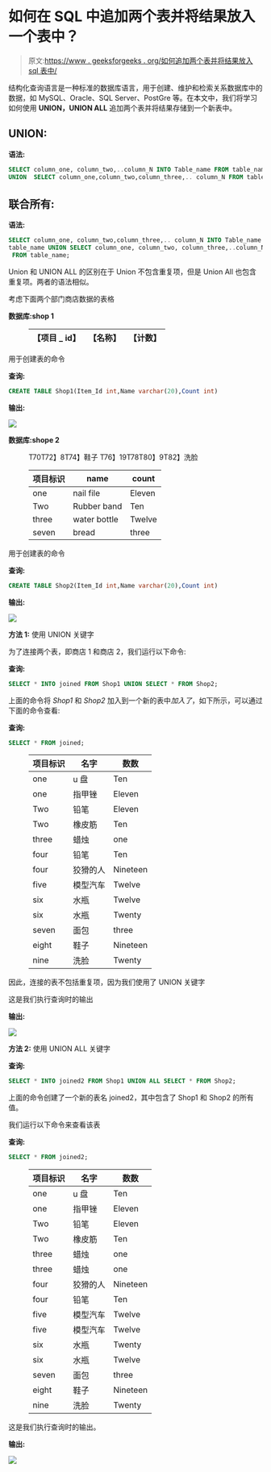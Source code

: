 # 如何在 SQL 中追加两个表并将结果放入一个表中？

> 原文:[https://www . geeksforgeeks . org/如何追加两个表并将结果放入 sql 表中/](https://www.geeksforgeeks.org/how-to-append-two-tables-and-put-the-result-in-a-table-in-sql/)

结构化查询语言是一种标准的数据库语言，用于创建、维护和检索关系数据库中的数据，如 MySQL、Oracle、SQL Server、PostGre 等。在本文中，我们将学习如何使用 **UNION，UNION ALL** 追加两个表并将结果存储到一个新表中。

## **UNION:**

**语法:**

```sql
SELECT column_one, column_two,..column_N INTO Table_name FROM table_name
UNION  SELECT column_one,column_two,column_three,.. column_N FROM table_name;
```

## **联合所有**:

**语法:**

```sql
SELECT column_one, column_two,column_three,.. column_N INTO Table_name FROM
table_name UNION SELECT column_one, column_two, column_three,..column_N
 FROM table_name;
```

Union 和 UNION ALL 的区别在于 Union 不包含重复项，但是 Union All 也包含重复项。两者的语法相似。

考虑下面两个部门商店数据的表格

**数据库:shop 1**

<figure class="table">

| 【项目 _ id】 | 【名称】 | 【计数】 |
| --- | --- | --- |

</figure>

用于创建表的命令

**查询:**

```sql
CREATE TABLE Shop1(Item_Id int,Name varchar(20),Count int)
```

**输出:**

![](img/c1b52da1e8870203b455689076404680.png)

**数据库:shope 2**

<figure class="table">T70T72】8T74】鞋子 T76】19T78T80】9T82】洗脸

| 项目标识 | name | count |
| --- | --- | --- |
| one | nail file | Eleven |
| Two | Rubber band | Ten |
| three | water bottle | Twelve |
| seven | bread | three |

</figure>

用于创建表的命令

**查询:**

```sql
CREATE TABLE Shop2(Item_Id int,Name varchar(20),Count int)
```

**输出:**

![](img/23a2e3d04ff02843509801a96e49f43d.png)

**方法 1:** 使用 UNION 关键字

为了连接两个表，即商店 1 和商店 2，我们运行以下命令:

**查询:**

```sql
SELECT * INTO joined FROM Shop1 UNION SELECT * FROM Shop2;
```

上面的命令将 *Shop1* 和 *Shop2* 加入到一个新的表中*加入了*，如下所示，可以通过下面的命令查看:

**查询:**

```sql
SELECT * FROM joined;
```

<figure class="table">

| 项目标识 | 名字 | 数数 |
| --- | --- | --- |
| one | u 盘 | Ten |
| one | 指甲锉 | Eleven |
| Two | 铅笔 | Eleven |
| Two | 橡皮筋 | Ten |
| three | 蜡烛 | one |
| four | 铅笔 | Ten |
| four | 狡猾的人 | Nineteen |
| five | 模型汽车 | Twelve |
| six | 水瓶 | Twelve |
| six | 水瓶 | Twenty |
| seven | 面包 | three |
| eight | 鞋子 | Nineteen |
| nine | 洗脸 | Twenty |

</figure>

因此，连接的表不包括重复项，因为我们使用了 UNION 关键字

这是我们执行查询时的输出

**输出:**

![](img/79c7d98064372a9fb9f84c506b765a56.png)

**方法 2:** 使用 UNION ALL 关键字

**查询:**

```sql
SELECT * INTO joined2 FROM Shop1 UNION ALL SELECT * FROM Shop2;
```

上面的命令创建了一个新的表名 joined2，其中包含了 Shop1 和 Shop2 的所有值。

我们运行以下命令来查看该表

**查询:**

```sql
SELECT * FROM joined2;
```

<figure class="table">

| 项目标识 | 名字 | 数数 |
| --- | --- | --- |
| one | u 盘 | Ten |
| one | 指甲锉 | Eleven |
| Two | 铅笔 | Eleven |
| Two | 橡皮筋 | Ten |
| three | 蜡烛 | one |
| three | 蜡烛 | one |
| four | 狡猾的人 | Nineteen |
| four | 铅笔 | Ten |
| five | 模型汽车 | Twelve |
| five | 模型汽车 | Twelve |
| six | 水瓶 | Twenty |
| six | 水瓶 | Twelve |
| seven | 面包 | three |
| eight | 鞋子 | Nineteen |
| nine | 洗脸 | Twenty |

</figure>

这是我们执行查询时的输出。

**输出:**

![](img/73686a769c3db9d9aa2b26e021503c53.png)
